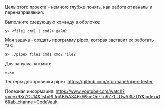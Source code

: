 Цель этого проекта - немного глубже понять, как работают каналы и перенаправления.

Выполните следующую команду в оболочке:

	$> <file1 cmd1 | cmd2> файл2

Моя задача - создать программу pipex, которая заставит ее работать так:

	$> ./pipex file1 cmd1 cmd2 file2

Для запуска нажмите

	make

Тестеры для проверки pipex:
https://github.com/vfurmane/pipex-tester

Полезная информация:
https://www.youtube.com/watch?v=cex9XrZCU14&list=PLfqABt5AS4FkW5mOn2Tn9ZZLLDwA3kZUY&index=16&ab_channel=CodeVault
